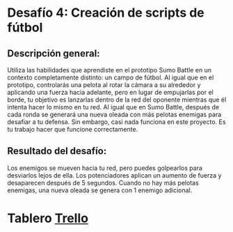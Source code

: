 # Desafío 4: Creación de scripts de fútbol

## Descripción general: 
Utiliza las habilidades que aprendiste en el prototipo Sumo Battle en un contexto completamente distinto: un campo de fútbol. Al igual que en el prototipo, controlarás una pelota al rotar la cámara a su alrededor y aplicando una fuerza hacia adelante, pero en lugar de empujarlas por el borde, tu objetivo es lanzarlas dentro de la red del oponente mientras que él intenta hacer lo mismo en tu red. Al igual que en Sumo Battle, después de cada ronda se generará una nueva oleada con más pelotas enemigas para desafiar a tu defensa. Sin embargo, casi nada funciona en este proyecto. Es tu trabajo hacer que funcione correctamente.
## Resultado del desafío:
Los enemigos se mueven hacia tu red, pero puedes golpearlos para desviarlos lejos de ella.
Los potenciadores aplican un aumento de fuerza y desaparecen después de 5 segundos.
Cuando no hay más pelotas enemigas, una nueva oleada se genera con 1 enemigo adicional. 
 
# Tablero [Trello](https://trello.com/invite/b/0lQT9RcI/ATTIf418c09484e2e493e5cf59f7b6b4885aC1F6D11B/videojuego)

